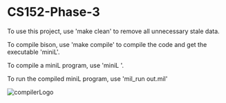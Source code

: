 # CS152-Phase-3

To use this project, use 'make clean' to remove all unnecessary stale data.

To compile bison, use 'make compile' to compile the code and get the executable 'miniL'.

To compile a miniL program, use 'miniL <file>'.

To run the compiled miniL program, use 'mil_run out.mil'


![compilerLogo](https://user-images.githubusercontent.com/8682236/176332094-21c9793b-ec71-4b14-ba6a-c7c600dc2a6d.png)
